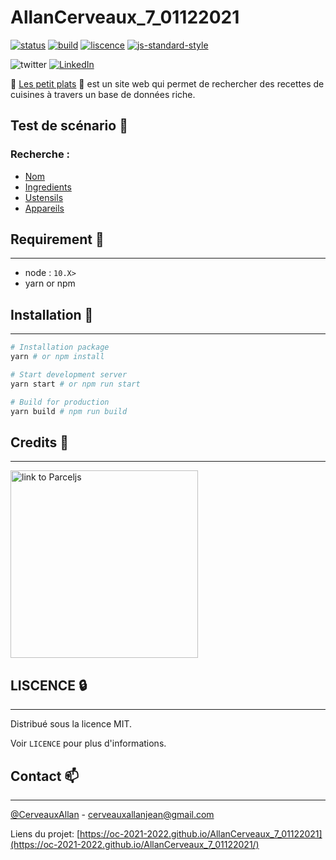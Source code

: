# AllanCerveaux_7_01122021

[![status](https://img.shields.io/website?url=https%3A%2F%2Foc-2021-2022.github.io%2FAllanCerveaux_7_01122021%2F)](https://oc-2021-2022.github.io/AllanCerveaux_7_01122021/)
[![build](https://github.com/oc-2021-2022/AllanCerveaux_7_01122021/actions/workflows/deploy-to-gh-pages.yml/badge.svg)](https://github.com/oc-2021-2022/AllanCerveaux_7_01122021/actions/workflows/deploy-to-gh-pages.yml)
[![liscence](https://img.shields.io/github/license/oc-2021-2022/AllanCerveaux_7_01122021)](https://github.com/oc-2021-2022/AllanCerveaux_7_01122021/blob/main/LICENSE)
[![js-standard-style](https://img.shields.io/badge/code%20style-standard-brightgreen.svg)](http://standardjs.com)

![twitter](https://img.shields.io/twitter/url?style=social&url=https%3A%2F%2Ftwitter.com%2FCerveauxAllan)
[![LinkedIn](https://img.shields.io/badge/LinkedIn-0077B5?style=for-the-badge&logo=linkedin&logoColor=white&style=flat-square)](https://www.linkedin.com/in/allancerveaux/)

🥘 [Les petit plats](https://oc-2021-2022.github.io/AllanCerveaux_7_01122021/) 📃 est un site web qui permet de rechercher des recettes de cuisines à travers un base de données riche.

## Test de scénario :mechanical_arm:

### Recherche :
- [Nom](https://jsben.ch/oA4ZC)
- [Ingredients](https://jsben.ch/OTU83)
- [Ustensils](https://jsben.ch/KIqp3)
- [Appareils](https://jsben.ch/C2tCp)
## Requirement 🧰 
___
- node : `10.X>`
- yarn or npm

## Installation 🚀
___
```bash
# Installation package
yarn # or npm install

# Start development server
yarn start # or npm run start

# Build for production
yarn build # npm run build

```

## Credits 📜
___
<a href="https://parceljs.org/"><img src="https://user-images.githubusercontent.com/19409/31321658-f6aed0f2-ac3d-11e7-8100-1587e676e0ec.png" alt="link to Parceljs" width=300 /></a>

## LISCENCE 🔒
___
Distribué sous la licence MIT. 

Voir `LICENCE` pour plus d'informations.

## Contact 📫
___
[@CerveauxAllan]("https://twitter.com/CerveauxAllan") - [cerveauxallanjean@gmail.com]("cerveauxallanjean@gmail.com")

Liens du projet: [https://oc-2021-2022.github.io/AllanCerveaux_7_01122021](https://oc-2021-2022.github.io/AllanCerveaux_7_01122021/)
